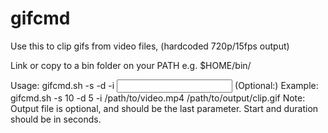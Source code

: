 # gifcmd

Use this to clip gifs from video files, (hardcoded 720p/15fps output)

Link or copy to a bin folder on your PATH e.g. $HOME/bin/

Usage: gifcmd.sh -s <start> -d <duration> -i <input> (Optional:) <output>
Example: gifcmd.sh -s 10 -d 5 -i /path/to/video.mp4 /path/to/output/clip.gif
Note: Output file is optional, and should be the last parameter.
Start and duration should be in seconds.
